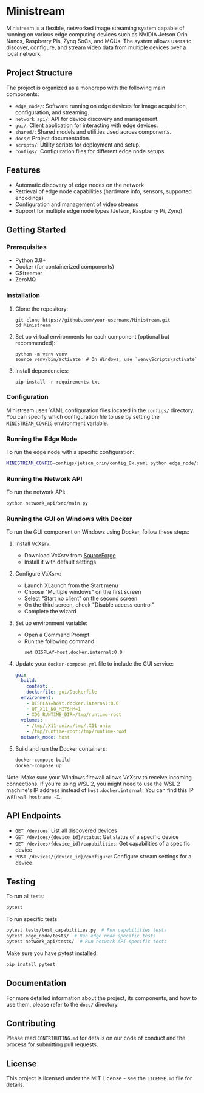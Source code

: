 # Ministream

Ministream is a flexible, networked image streaming system capable of running on various edge computing devices such as NVIDIA Jetson Orin Nanos, Raspberry Pis, Zynq SoCs, and MCUs. The system allows users to discover, configure, and stream video data from multiple devices over a local network.

## Project Structure

The project is organized as a monorepo with the following main components:

- `edge_node/`: Software running on edge devices for image acquisition, configuration, and streaming.
- `network_api/`: API for device discovery and management.
- `gui/`: Client application for interacting with edge devices.
- `shared/`: Shared models and utilities used across components.
- `docs/`: Project documentation.
- `scripts/`: Utility scripts for deployment and setup.
- `configs/`: Configuration files for different edge node setups.

## Features

- Automatic discovery of edge nodes on the network
- Retrieval of edge node capabilities (hardware info, sensors, supported encodings)
- Configuration and management of video streams
- Support for multiple edge node types (Jetson, Raspberry Pi, Zynq)

## Getting Started

### Prerequisites

- Python 3.8+
- Docker (for containerized components)
- GStreamer
- ZeroMQ

### Installation

1. Clone the repository:
   ```
   git clone https://github.com/your-username/Ministream.git
   cd Ministream
   ```

2. Set up virtual environments for each component (optional but recommended):
   ```
   python -m venv venv
   source venv/bin/activate  # On Windows, use `venv\Scripts\activate`
   ```

3. Install dependencies:
   ```
   pip install -r requirements.txt
   ```

### Configuration

Ministream uses YAML configuration files located in the `configs/` directory. You can specify which configuration file to use by setting the `MINISTREAM_CONFIG` environment variable.

### Running the Edge Node

To run the edge node with a specific configuration:

```bash
MINISTREAM_CONFIG=configs/jetson_orin/config_8k.yaml python edge_node/src/main.py
```

### Running the Network API

To run the network API:

```bash
python network_api/src/main.py
```

### Running the GUI on Windows with Docker

To run the GUI component on Windows using Docker, follow these steps:

1. Install VcXsrv:
   - Download VcXsrv from [SourceForge](https://sourceforge.net/projects/vcxsrv/)
   - Install it with default settings

2. Configure VcXsrv:
   - Launch XLaunch from the Start menu
   - Choose "Multiple windows" on the first screen
   - Select "Start no client" on the second screen
   - On the third screen, check "Disable access control"
   - Complete the wizard

3. Set up environment variable:
   - Open a Command Prompt
   - Run the following command:
     ```
     set DISPLAY=host.docker.internal:0.0
     ```

4. Update your `docker-compose.yml` file to include the GUI service:
   ```yaml
   gui:
     build:
       context: .
       dockerfile: gui/Dockerfile
     environment:
       - DISPLAY=host.docker.internal:0.0
       - QT_X11_NO_MITSHM=1
       - XDG_RUNTIME_DIR=/tmp/runtime-root
     volumes:
       - /tmp/.X11-unix:/tmp/.X11-unix
       - /tmp/runtime-root:/tmp/runtime-root
     network_mode: host
   ```

5. Build and run the Docker containers:
   ```bash
   docker-compose build
   docker-compose up
   ```

Note: Make sure your Windows firewall allows VcXsrv to receive incoming connections. If you're using WSL 2, you might need to use the WSL 2 machine's IP address instead of `host.docker.internal`. You can find this IP with `wsl hostname -I`.

## API Endpoints

- `GET /devices`: List all discovered devices
- `GET /devices/{device_id}/status`: Get status of a specific device
- `GET /devices/{device_id}/capabilities`: Get capabilities of a specific device
- `POST /devices/{device_id}/configure`: Configure stream settings for a device

## Testing

To run all tests:

```bash
pytest
```

To run specific tests:

```bash
pytest tests/test_capabilities.py  # Run capabilities tests
pytest edge_node/tests/  # Run edge node specific tests
pytest network_api/tests/  # Run network API specific tests
```

Make sure you have pytest installed:

```bash
pip install pytest
```

## Documentation

For more detailed information about the project, its components, and how to use them, please refer to the `docs/` directory.

## Contributing

Please read `CONTRIBUTING.md` for details on our code of conduct and the process for submitting pull requests.

## License

This project is licensed under the MIT License - see the `LICENSE.md` file for details.
